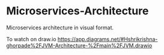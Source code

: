 # Microservices-Architecture
Microservices architecture in visual format. 

To watch on draw.io
https://app.diagrams.net/#Hshrikrishna-ghorpade%2FJVM-Architecture-%2Fmain%2FJVM.drawio
